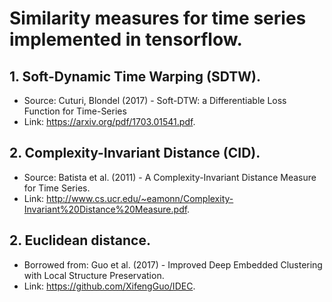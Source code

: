 # Similarity measures for time series implemented in tensorflow.
## 1. Soft-Dynamic Time Warping (SDTW).
  - Source: Cuturi, Blondel (2017) - Soft-DTW: a Differentiable Loss Function for Time-Series
  - Link: https://arxiv.org/pdf/1703.01541.pdf. 
## 2. Complexity-Invariant Distance (CID).
  - Source: Batista et al. (2011) - A Complexity-Invariant Distance Measure for Time Series.
  - Link: http://www.cs.ucr.edu/~eamonn/Complexity-Invariant%20Distance%20Measure.pdf.
## 2. Euclidean distance.
  - Borrowed from: Guo et al. (2017) - Improved Deep Embedded Clustering with Local Structure Preservation.
  - Link: https://github.com/XifengGuo/IDEC.
